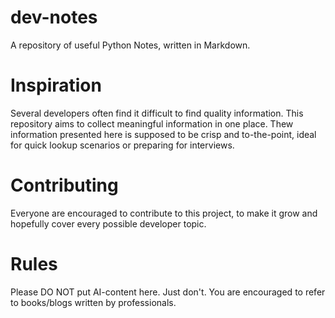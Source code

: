 # dev-notes
A repository of useful Python Notes, written in Markdown.

# Inspiration
Several developers often find it difficult to find quality information. This repository aims to collect meaningful information in one place. Thew information presented here is supposed to be crisp and to-the-point, ideal for quick lookup scenarios or preparing for interviews.

# Contributing
Everyone are encouraged to contribute to this project, to make it grow and hopefully cover every possible developer topic.

# Rules
Please DO NOT put AI-content here. Just don't. You are encouraged to refer to books/blogs written by professionals. 

